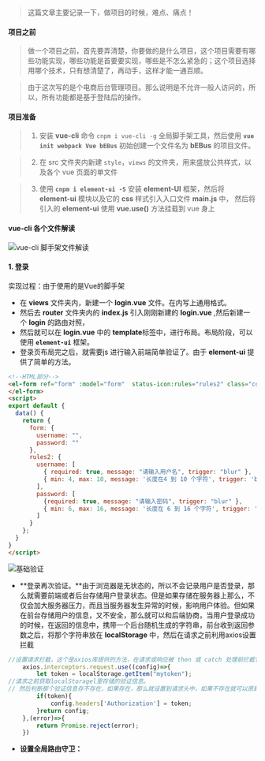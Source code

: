 > 这篇文章主要记录一下，做项目的时候，难点、痛点！

#### 项目之前

> 做一个项目之前，首先要弄清楚，你要做的是什么项目，这个项目需要有哪些功能实现，哪些功能是首要要实现，哪些是不怎么紧急的；这个项目选择用哪个技术，只有想清楚了，再动手，这样才能一通百顺。

> 由于这次写的是个电商后台管理项目。那么说明是不允许一般人访问的，所以，所有功能都是基于登陆后的操作。


#### 项目准备

> 1. 安装 **vue-cli** 命令 `cnpm i vue-cli -g` 全局脚手架工具，然后使用 **`vue init webpack Vue bEBus`** 初始创建一个文件名为 **bEBus** 的项目文件。

> 2. 在 src 文件夹内新建 `style`，`views` 的文件夹，用来盛放公共样式，以及各个 vue 页面的单文件

> 3. 使用 **`cnpm i element-ui -S`** 安装 **element-UI** 框架，然后将 **element-ui** 模块以及它的 **css** 样式引入入口文件 **main.js** 中， 然后将引入的 **element-ui** 使用 **vue.use()** 方法挂载到 vue 身上

#### vue-cli 各个文件解读

![vue-cli 脚手架文件解读](https://i.imgur.com/AlHFGSs.png)


#### 1. 登录

实现过程：由于使用的是Vue的脚手架

- 在 **views** 文件夹内，新建一个 **login.vue** 文件。在内写上通用格式。
- 然后去 **router** 文件夹内的 **index.js** 引入刚刚新建的 **login.vue** ,然后新建一个 **login**  的路由对照，
- 然后就可以在 **login.vue** 中的 **template**标签中，进行布局。布局阶段，可以使用 **`element-ui`** 框架。
- 登录页布局完之后，就需要js 进行输入前端简单验证了。由于 **element-ui** 提供了简单的方法。

```html
<!--HTML部分-->
<el-form ref="form" :model="form"  status-icon:rules="rules2" class="container demo-ruleForm" >
</el-form>
<script>
export default {
  data() {
    return {
      form: {
        username: "",
        password: ""
      },
      rules2: {
        username: [
          { required: true, message: "请输入用户名", trigger: "blur" },
          { min: 4, max: 10, message: '长度在4 到 10 个字符', trigger: 'blur' }
        ],
        password: [
          {required: true, message: "请输入密码", trigger: "blur" },
          { min: 6, max: 16, message: '长度在 6 到 16 个字符', trigger: 'blur' }
        ]
      }
    };
  }
}
</script>
``` 

![基础验证](https://i.imgur.com/RlQHGFP.png)


 - **登录再次验证。**由于浏览器是无状态的，所以不会记录用户是否登录，那么就需要前端或者后台存储用户登录状态。但是如果存储在服务器上那么，不仅会加大服务器压力，而且当服务器发生异常的时候，影响用户体验。但如果在前台存储用户的信息，又不安全，那么就可以和后端协商，当用户登录成功的时候，在返回的信息中，携带一个后台随机生成的字符串，前台收到返回参数之后，将那个字符串放在 **localStorage** 中，然后在请求之前利用axios设置拦截
 
```javascript
//设置请求拦截，这个是axios库提供的方法，在请求或响应被 then 或 catch 处理前拦截它们 
    axios.interceptors.request.use((config)=>{
        let token = localStorage.getItem("mytoken");
//请求之前获取localStoragel里存储的验证信息。
// 然后判断那个验证信息存不存在，如果存在，那么就设置到请求头中，如果不存在就可以原封不动的发送请求头
        if(token){
            config.headers['Authorization'] = token;
        }return config;
    },(error)=>{
        return Promise.reject(error);
    })
```
 
 - **设置全局路由守卫：** 
